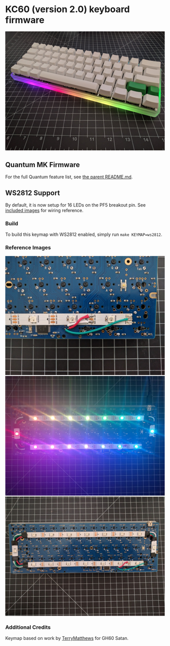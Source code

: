 KC60 (version 2.0) keyboard firmware
======================

![Image of KC60 with RGB Underglow](ws2812_example.jpg)

## Quantum MK Firmware
For the full Quantum feature list, see [the parent README.md](/README.md).

## WS2812 Support
By default, it is now setup for 16 LEDs on the PF5 breakout pin. See [included images](ws2812_wiring.jpg) for wiring reference.

### Build
To build this keymap with WS2812 enabled, simply run `make KEYMAP=ws2812`.

### Reference Images
![Wiring Reference](ws2812_wiring.jpg)
![RGB Strip turned on](ws2812_underside-lit.jpg)
![RGB Strip turned off](ws2812_underside.jpg)

### Additional Credits
Keymap based on work by [TerryMatthews](https://github.com/TerryMathews) for GH60 Satan.
